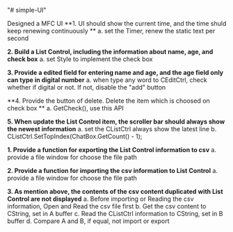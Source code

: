 "# simple-UI" 

Designed a MFC UI
**1.	UI should show the current time, and the time shuld keep renewing continuously **
  a. set the Timer, renew the static text per second
  
**2.	Build a List Control, including the information about name, age, and check box**
  a. set Style to implement the check box
  
**3.	Provide a edited field for entering name and age, and the age field only can type in digital number**
  a. when type any word to CEditCtrl, check whether if digital or not. If not, disable the "add" button
  
**4.	Provide the button of delete. Delete the item which is choosed on check box **
  a. GetCheck(), use this API

**5.	When update the List Control item, the scroller bar should always show the newest information**
  a. set the CListCtrl always show the latest line
  b. CListCtrl.SetTopIndex(ChatBox.GetCount() - 1);

**1. Provide a function for exporting the List Control information to csv**
  a. provide a file window for choose the file path

**2. Provide a function for importing the csv information to List Control**
  a. provide a file window for choose the file path
  
**3. As mention above, the contents of the csv content duplicated with List Control are not displayed**
  a. Before importing or Reading the csv information, Open and Read the csv file first
  b. Get the csv content to CString, set in A buffer
  c. Read the CListCtrl information to CString, set in B buffer
  d. Compare A and B, if equal, not import or export
